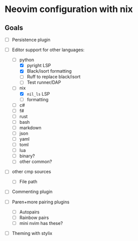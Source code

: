 # Neovim configuration with nix

## Goals

* [ ] Persistence plugin
* [ ] Editor support for other languages:
    * [ ] python
        * [x] pyright LSP
        * [x] Black/isort formatting
        * [ ] Ruff to replace black/isort
        * [ ] Test runner/DAP
    * [ ] nix
        * [x] `nil_ls` LSP
        * [ ] formatting
    * [ ] c#
    * [ ] f#
    * [ ] rust
    * [ ] bash
    * [ ] markdown
    * [ ] json
    * [ ] yaml
    * [ ] toml
    * [ ] lua
    * [ ] binary?
    * [ ] other common?
* [ ] other cmp sources
    * [ ] File path
* [ ] Commenting plugin
* [ ] Paren+more pairing plugins
    * [ ] Autopairs
    * [ ] Rainbow pairs
    * [ ] mini nvim has these?
* [ ] Theming with stylix

